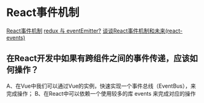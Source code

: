 <!--
 * @Author: tangdaoyong
 * @Date: 2021-05-10 16:52:24
 * @LastEditors: tangdaoyong
 * @LastEditTime: 2021-05-11 15:24:06
 * @Description: React事件机制
-->
# React事件机制

[React事件机制](https://www.jianshu.com/p/c01756e520c7)
[redux 与 eventEmitter?](https://www.zhihu.com/question/53045802)
[谈谈React事件机制和未来(react-events)](https://zhuanlan.zhihu.com/p/78669634)

## 在React开发中如果有跨组件之间的事件传递，应该如何操作？
A、在Vue中我们可以通过Vue的实例，快速实现一个事件总线（EventBus），来完成操作；
B、在React中可以依赖一个使用较多的库 events 来完成对应的操作
